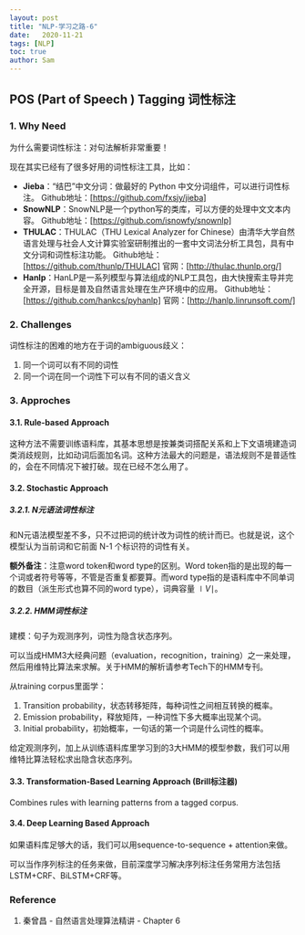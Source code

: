```yaml
---
layout: post
title: "NLP-学习之路-6"
date:   2020-11-21
tags: [NLP]
toc: true
author: Sam
---
```


## POS (Part of Speech ) Tagging 词性标注

### 1. Why Need

为什么需要词性标注：对句法解析非常重要！

现在其实已经有了很多好用的词性标注工具，比如：

- **Jieba**：“结巴”中文分词：做最好的 Python 中文分词组件，可以进行词性标注。
  Github地址：[https://github.com/fxsjy/jieba]
- **SnowNLP**：SnowNLP是一个python写的类库，可以方便的处理中文文本内容。
  Github地址：[https://github.com/isnowfy/snownlp]
- **THULAC**：THULAC（THU Lexical Analyzer for Chinese）由清华大学自然语言处理与社会人文计算实验室研制推出的一套中文词法分析工具包，具有中文分词和词性标注功能。
  Github地址：[https://github.com/thunlp/THULAC]
  官网：[http://thulac.thunlp.org/]
- **Hanlp**：HanLP是一系列模型与算法组成的NLP工具包，由大快搜索主导并完全开源，目标是普及自然语言处理在生产环境中的应用。
  Github地址：[https://github.com/hankcs/pyhanlp]
  官网：[http://hanlp.linrunsoft.com/]



### 2. Challenges

词性标注的困难的地方在于词的ambiguous歧义：

1. 同一个词可以有不同的词性
2. 同一个词在同一个词性下可以有不同的语义含义



### 3. Approches

#### 3.1. Rule-based Approach

这种方法不需要训练语料库，其基本思想是按兼类词搭配关系和上下文语境建造词类消歧规则，比如动词后面加名词。这种方法最大的问题是，语法规则不是普适性的，会在不同情况下被打破。现在已经不怎么用了。



#### 3.2. Stochastic Approach

##### 3.2.1. N元语法词性标注

和N元语法模型差不多，只不过把词的统计改为词性的统计而已。也就是说，这个模型认为当前词和它前面 N-1 个标识符的词性有关。



**额外备注**：注意word token和word type的区别。Word token指的是出现的每一个词或者符号等等，不管是否重复都要算。而word type指的是语料库中不同单词的数目（派生形式也算不同的word type），词典容量 $\mid V \mid$。



##### 3.2.2. HMM词性标注

建模：句子为观测序列，词性为隐含状态序列。



可以当成HMM3大经典问题（evaluation，recognition，training）之一来处理，然后用维特比算法来求解。关于HMM的解析请参考Tech下的HMM专刊。



从training corpus里面学：

1. Transition probability，状态转移矩阵，每种词性之间相互转换的概率。
2. Emission probability，释放矩阵，一种词性下多大概率出现某个词。
3. Initial probability，初始概率，一句话的第一个词是什么词性的概率。



给定观测序列，加上从训练语料库里学习到的3大HMM的模型参数，我们可以用维特比算法轻松求出隐含状态序列。



#### 3.3. Transformation-Based Learning Approach (Brill标注器)

Combines rules with learning patterns from a tagged corpus. 



#### 3.4. Deep Learning Based Approach

如果语料库足够大的话，我们可以用sequence-to-sequence + attention来做。

可以当作序列标注的任务来做，目前深度学习解决序列标注任务常用方法包括LSTM+CRF、BiLSTM+CRF等。



### Reference

1. 秦曾昌 - 自然语言处理算法精讲 - Chapter 6